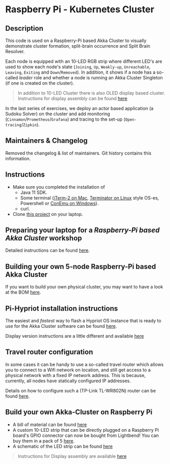 # Raspberry Pi - Kubernetes Cluster

## Description

This code is used on a Raspberry-Pi based Akka Cluster to visually demonstrate cluster formation, split-brain occurrence and Split Brain Resolver.

Each node is equipped with an 10-LED RGB strip where different LED's are used to show each node's state (`Joining`, `Up`, `Weakly-up`, `Unreachable`, `Leaving`, `Exiting` and `Down`/`Removed`). In addition, it shows if a node has a so-called _leader_ role and whether a node is running an Akka Cluster Singleton (if one is created on the cluster).

> In addition to 10-LED Cluster there is also OLED display based cluster. Instructions for display assembly can be found [here](docs/display/display-version.md) 

In the last series of exercises, we deploy an actor based application (a Sudoku Solver) on the cluster and add monitoring (`Cinnamon`/`Prometheus`/`Grafana`) and tracing to the set-up (`Open-tracing`/`Zipkin`).

## Maintainers & Changelog

Removed the changelog & list of maintainers. Git history contains this information.

## Instructions

- Make sure you completed the installation of
    - Java 11 SDK.
    - Some terminal ([iTerm-2 on Mac](https://iterm2.com), [Terminator on Linux](https://gnometerminator.blogspot.com/p/introduction.html) style OS-es, Powershell or [ConEmu on Windows](https://conemu.github.io)).
    - curl.
- Clone [this project](https://github.com/lightbend/Pi-Akka-Cluster) on your laptop.

## Preparing your laptop for a _Raspberry-Pi based Akka Cluster_ workshop

Detailed instructions can be found [here](docs/Hypriot-OS-Course-Preparation-Instructions.md).

## Building your own 5-node Raspberry-Pi based Akka Cluster

If you want to build your own physical cluster, you may want to have a look at the BOM [here](docs/images/BOM.md).

## Pi-Hypriot installation instructions

The easiest and _fastest_ way to flash a Hypriot OS instance that is ready to use for the Akka Cluster software can be found [here](docs/Hypriot-OS-Installation-Instructions.md).

Display version instructions are a little different and available [here](docs/display/display-installation-instuctions.md) 

## Travel router configuration

In some cases it can be handy to use a so-called travel router which allows you to connect to a Wifi network on location, and still get access to a physical network with a fixed IP network address. This is because, currently, all nodes have statically configured IP addresses.

Details on how to configure such a (TP-Link TL-WR802N) router can be found [here](docs/Configuring-TP-Link-Travel-Router-for-class-room-environment.md).

## Build your own Akka-Cluster on Raspberry Pi

- A bill of material can be found [here](docs/images/BOM.md)
- A custom 10-LED strip that can be directly plugged on a Raspberry Pi board's GPIO connector can now be bought from Lightbend! You can buy them in a pack of 5 [here](https://shop.lightbend.com/products/custom-led-strips-for-raspberry-pi-clusters).
- A schematic of the LED strip can be found [here](docs/images/raspberry_led_platine_v2.pdf)

>Instructions for Display assembly are available [here](docs/display/display-assembly-instructions.md)
